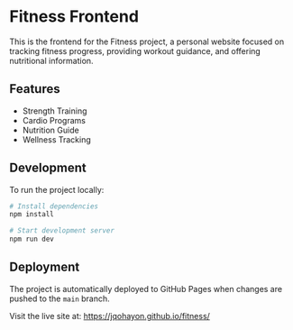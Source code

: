 # Fitness Frontend

This is the frontend for the Fitness project, a personal website focused on tracking fitness progress, providing workout guidance, and offering nutritional information.

## Features

- Strength Training
- Cardio Programs
- Nutrition Guide
- Wellness Tracking

## Development

To run the project locally:

```bash
# Install dependencies
npm install

# Start development server
npm run dev
```

## Deployment

The project is automatically deployed to GitHub Pages when changes are pushed to the `main` branch.

Visit the live site at: https://jqohayon.github.io/fitness/
